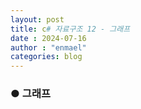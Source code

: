 ```yaml
---
layout: post
title: c# 자료구조 12 - 그래프
date : 2024-07-16
author : "enmael"
categories: blog
---
```

<h3>● 그래프 </h3>

<span style="font-size: 15px;">

</span>
